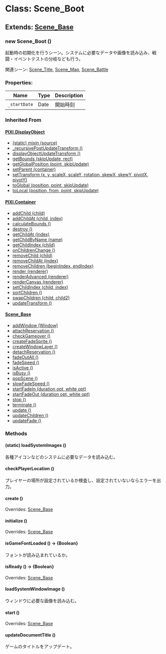 # Class: Scene_Boot

## Extends: [Scene_Base](Scene_Base.md)

### new Scene_Boot ()

起動時の初期化を行うシーン。システムに必要なデータや画像を読み込み、戦闘・イベントテストの分岐なども行う。

関連シーン: [Scene_Title](Scene_Title.md), [Scene_Map](Scene_Map.md), [Scene_Battle](Scene_Battle.md)

### Properties:

| Name         | Type | Description |
| ------------ | ---- | ----------- |
| `_startDate` | Date | 開始時刻    |

### Inherited From

#### [PIXI.DisplayObject](PIXI.DisplayObject.md)

- [(static) mixin (source)](PIXI.DisplayObject.md#static-mixin-source)
- [\_recursivePostUpdateTransform ()](PIXI.DisplayObject.md#_recursivepostupdatetransform-)
- [displayObjectUpdateTransform ()](PIXI.DisplayObject.md#displayobjectupdatetransform-)
- [getBounds (skipUpdate, rect)](PIXI.DisplayObject.md#getbounds-skipupdate-rect--pixirectangle)
- [getGlobalPosition (point, skipUpdate)](PIXI.DisplayObject.md#getglobalposition-point-skipupdate--pixipoint)
- [setParent (container)](PIXI.DisplayObject.md#setparent-container--pixicontainer)
- [setTransform (x, y, scaleX, scaleY, rotation, skewX, skewY, pivotX, pivotY)](PIXI.DisplayObject.md#settransform-x-y-scalex-scaley-rotation-skewx-skewy-pivotx-pivoty--pixidisplayobject)
- [toGlobal (position, point, skipUpdate)](PIXI.DisplayObject.md#toglobal-position-point-skipupdate--pixipoint)
- [toLocal (position, from, point, skipUpdate)](PIXI.DisplayObject.md#tolocal-position-from-point-skipupdate--pixipoint)

#### [PIXI.Container](PIXI.Container.md)

- [addChild (child) ](PIXI.Container.md#addchild-child--pixidisplayobject)
- [addChildAt (child, index)](PIXI.Container.md#addchildat-child-index--pixidisplayobject)
- [calculateBounds ()](PIXI.Container.md#calculatebounds-)
- [destroy ()](PIXI.Container.md#destroy-)
- [getChildAt (index)](PIXI.Container.md#getchildat-index--pixidisplayobject)
- [getChildByName (name)](PIXI.Container.md#getchildbyname-name--pixidisplayobject)
- [getChildIndex (child)](PIXI.Container.md#getchildindex-child--pixidisplayobject)
- [onChildrenChange ()](PIXI.Container.md#onchildrenchange-)
- [removeChild (child)](PIXI.Container.md#removechild-child--pixidisplayobject)
- [removeChildAt (index)](PIXI.Container.md#removechildat-index--pixidisplayobject)
- [removeChildren (beginIndex, endIndex)](PIXI.Container.md#removechildren-beginindex-endindex--arraypixidisplayobject)
- [render (renderer)](PIXI.Container.md#render-renderer)
- [renderAdvanced (renderer)](PIXI.Container.md#renderadvanced-renderer)
- [renderCanvas (renderer)](PIXI.Container.md#rendercanvas-renderer)
- [setChildIndex (child, index)](PIXI.Container.md#setchildindex-child-index)
- [sortChildren ()](PIXI.Container.md#sortchildren-)
- [swapChildren (child, child2)](PIXI.Container.md#swapchildren-child-child2)
- [updateTransform ()](PIXI.Container.md#updatetransform-)

#### [Scene_Base](Scene_Base.md)

- [addWindow (Window)](Scene_Base.md#addwindow-window)
- [attachReservation ()](Scene_Base.md#attachreservation-)
- [checkGameover ()](Scene_Base.md#checkgameover-)
- [createFadeSprite ()](Scene_Base.md#createfadesprite-)
- [createWindowLayer ()](Scene_Base.md#createwindowlayer-)
- [detachReservation ()](Scene_Base.md#detachreservation-)
- [fadeOutAll ()](Scene_Base.md#fadeoutall-)
- [fadeSpeed ()](Scene_Base.md#fadespeed---number)
- [isActive () ](Scene_Base.md#isactive---boolean)
- [isBusy ()](Scene_Base.md#isbusy---boolean)
- [popScene ()](Scene_Base.md#popscene-)
- [slowFadeSpeed ()](Scene_Base.md#slowfadespeed---number)
- [startFadeIn (duration opt, white opt)](Scene_Base.md#startfadein-duration-opt-white-opt)
- [startFadeOut (duration opt, white opt)](Scene_Base.md#startfadeout-duration-opt-white-opt)
- [stop ()](Scene_Base.md#stop-)
- [terminate ()](Scene_Base.md#terminate-)
- [update ()](Scene_Base.md#update-)
- [updateChildren ()](Scene_Base.md#updatechildren-)
- [updateFade ()](Scene_Base.md#updatefade-)

### Methods

#### (static) loadSystemImages ()

各種アイコンなどのシステムに必要なデータを読み込む。

#### checkPlayerLocation ()

プレイヤーの場所が設定されているか検査し、設定されていないならエラーを出力。

#### create ()

Overrides: [Scene_Base](Scene_Base.md#create-)

#### initialize ()

Overrides: [Scene_Base](Scene_Base.md#initialize-)

#### isGameFontLoaded () → {Boolean}

フォントが読み込まれているか。

#### isReady () → {Boolean}

Overrides: [Scene_Base](Scene_Base.md#isReady-)

#### loadSystemWindowImage ()

ウィンドウに必要な画像を読み込む。

#### start ()

Overrides: [Scene_Base](Scene_Base.md#start-)

#### updateDocumentTitle ()

ゲームのタイトルをアップデート。
